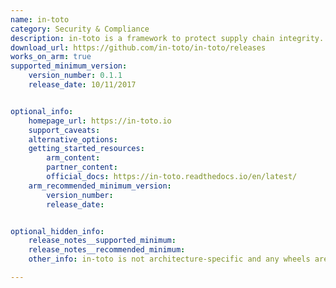 ```yaml
---
name: in-toto
category: Security & Compliance
description: in-toto is a framework to protect supply chain integrity.
download_url: https://github.com/in-toto/in-toto/releases
works_on_arm: true
supported_minimum_version:
    version_number: 0.1.1
    release_date: 10/11/2017


optional_info:
    homepage_url: https://in-toto.io
    support_caveats:
    alternative_options:
    getting_started_resources:
        arm_content:
        partner_content:
        official_docs: https://in-toto.readthedocs.io/en/latest/
    arm_recommended_minimum_version:
        version_number:
        release_date:


optional_hidden_info:
    release_notes__supported_minimum:
    release_notes__recommended_minimum:
    other_info: in-toto is not architecture-specific and any wheels are released on [PyPI](https://pypi.org/project/in-toto/#files)

---
```


